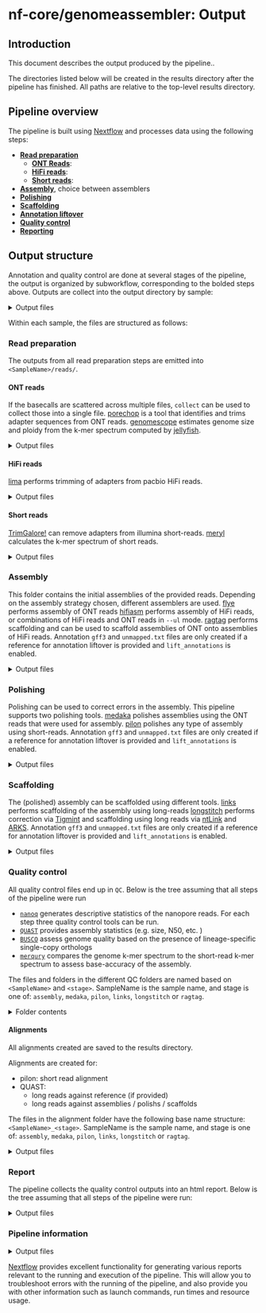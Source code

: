 # nf-core/genomeassembler: Output

## Introduction

This document describes the output produced by the pipeline..

The directories listed below will be created in the results directory after the pipeline has finished. All paths are relative to the top-level results directory.

## Pipeline overview

The pipeline is built using [Nextflow](https://www.nextflow.io/) and processes data using the following steps:

- [**Read preparation**](#read-preparation)
  - [**ONT Reads**](#ont-reads):
  - [**HiFi reads**](#hifi-reads):
  - [**Short reads**](#short-reads):
- [**Assembly**](#assembly), choice between assemblers
- [**Polishing**](#polishing)
- [**Scaffolding**](#scaffolding)
- [**Annotation liftover**](#annotations)
- [**Quality control**](#quality-control)
- [**Reporting**](#report)

## Output structure

Annotation and quality control are done at several stages of the pipeline, the output is organized by subworkflow, corresponding to the bolded steps above.
Outputs are collect into the output directory by sample:

<details markdown="1">
<summary>Output files</summary>

- `<SampleName>/`

</details>

Within each sample, the files are structured as follows:

### Read preparation

The outputs from all read preparation steps are emitted into `<SampleName>/reads/`.

#### ONT reads

If the basecalls are scattered across multiple files, `collect` can be used to collect those into a single file.
[porechop](https://github.com/rrwick/Porechop) is a tool that identifies and trims adapter sequences from ONT reads.
[genomescope](https://github.com/tbenavi1/genomescope2.0) estimates genome size and ploidy from the k-mer spectrum computed by [jellyfish](https://github.com/gmarcais/Jellyfish).

<details markdown="1">
<summary>Output files</summary>

- `<SampleName>/`
  - `reads/`
    - `collect/`: single fastq.gz files per sample
    - `porechop/`: output from porechop, fastq.gz
    - `genomescope/`: output from jellyfish and genomescope
      - `jellyfish/`
        - `count/`: output from jellyfish count
        - `stats/`: output from jellyfish stats
        - `histo/`: output from jellyfish histogram
        - `dump/`: output from jellyfish dump
      - `genomescope/`: genomescope plots

</details>

#### HiFi reads

[lima](https://lima.how/) performs trimming of adapters from pacbio HiFi reads.

<details markdown="1">
<summary>Output files</summary>

- `<SampleName>/`
  - `reads/`
    - `lima/`: hifi reads after adapter removal with lima.
      - `fastq/`: hifi reads after adapter remval with lima converted to fastq format.

</details>

#### Short reads

[TrimGalore!](https://github.com/FelixKrueger/TrimGalore) can remove adapters from illumina short-reads.
[meryl](https://github.com/marbl/meryl) calculates the k-mer spectrum of short reads.

<details markdown="1">
<summary>Output files</summary>

- `<SampleName>/`
  - `reads/`
    - `trimgalore/`:
      - `<SampleName>_val_1.fq.gz`: Trimmed forward reads
      - `<SampleName>_val_2.fq.gz`: Trimmed reverse reads (if included)
      - `<SampleName>_1.fastq.gz.trimming_report.txt`: Trimming report forward
      - `<SampleName>_2.fastq.gz.trimming_report.txt`: Trimming report reverse (if included)
    - `meryl/`: output from meryl
      - `count/`: k-mer counts per file
      - `unionsum/`: union of k-mer counts per sample

</details>

### Assembly

This folder contains the initial assemblies of the provided reads.
Depending on the assembly strategy chosen, different assemblers are used.
[flye](https://github.com/mikolmogorov/Flye) performs assembly of ONT reads
[hifiasm](https://github.com/chhylp123/hifiasm) performs assembly of HiFi reads, or combinations of HiFi reads and ONT reads in `--ul` mode.
[ragtag](https://github.com/malonge/RagTag) performs scaffolding and can be used to scaffold assemblies of ONT onto assemblies of HiFi reads.
Annotation `gff3` and `unmapped.txt` files are only created if a reference for annotation liftover is provided and `lift_annotations` is enabled.

<details markdown="1">
<summary>Output files</summary>

- `<SampleName>`
  - `assembly/`
    - `flye/`: output from flye.
      - `<SampleName>.assembly.fasta.gz`: Assembly in gzipped fasta format
      - `<SampleName>.assembly_graph.gfa.gz`: Assembly graph in gzipped gfa format
      - `<SampleName>.assembly_graph.gv.gz`: Assembly graph in gzipped gv format
      - `<SampleName>.assembly_info.txt`: Information on the assembly
      - `<SampleName>.flye.log`: flye log-file
      - `<SampleName>.params.json`: params used for running flye
    - `hifiasm/`: output from hifiasm. Contains one folder per sample
      - `<SampleName>.asm.bp.p_ctg.fa.gz`: gzipped fasta file of the primary contigs
      - `<SampleName>.asm.bp.p_ctg.gfa`: primary contigs in gfa format
      - `<SampleName>.asm.bp.p_utg.gfa`: processed unitigs in gfa format
      - `<SampleName>.asm.bp.r_utg.gfa`: raw unitigs in gfa format
      - `<SampleName>.stderr.log`: Any output form hifiasm to stderr
      - `gfa2_fasta`: hifiasm assembly in fasta format.
    - `ragtag/`: output from RagTag, only if `'flye_on_hifiasm'` was used as the assembler. Contains one folder per sample.
      - `<SampleName>.assembly.fasta.gz_on_<SampleName>.asm.bp.p_ctg.fa.gz/`
        - `<SampleName>.assembly.fasta.gz_ragtag_<SampleName>.asm.bp.p_ctg.fa.gz.agp`: Scaffolds in agp format
        - `<SampleName>.assembly.fasta.gz_ragtag_<SampleName>.asm.bp.p_ctg.fa.gz.fasta`: Scaffolds in fasta format
        - `<SampleName>.assembly.fasta.gz_ragtag_<SampleName>.asm.bp.p_ctg.fa.gz.stats`: Scaffolding statistics.
    - `<SampleName>_assembly.gff3` annotation liftover
    - `<SampleName>_assembly.unnapped.txt` annotations that could not be lifted over during annotation liftover

</details>

### Polishing

Polishing can be used to correct errors in the assembly. This pipeline supports two polishing tools.
[medaka](https://github.com/nanoporetech/medaka/) polishes assemblies using the ONT reads that were used for assembly.
[pilon](https://github.com/broadinstitute/pilon) polishes any type of assembly using short-reads.
Annotation `gff3` and `unmapped.txt` files are only created if a reference for annotation liftover is provided and `lift_annotations` is enabled.

<details markdown="1">
<summary>Output files</summary>

- `<SampleName>`
  - `polish/`
    - `pilon/`: output from pilon
      - `<SampleName>_pilon.fasta` Polished assembly
      - `<SampleName>_pilon.gff3` annotation liftover
      - `<SampleName>_pilon.unnapped.txt` annotations that could not be lifted over during annotation liftover
    - `medaka/`: output from medaka
      - `<SampleName>_medaka.fa.gz` Polished assembly
      - `<SampleName>_medaka.gff3` annotation liftover
      - `<SampleName>_medaka.unnapped.txt` annotations that could not be lifted over during annotation liftover

</details>

### Scaffolding

The (polished) assembly can be scaffolded using different tools.
[links](https://github.com/bcgsc/LINKS) performs scaffolding of the assembly using long-reads
[longstitch](https://github.com/bcgsc/longstitch) performs correction via [Tigmint](https://github.com/bcgsc/tigmint) and scaffolding using long reads via [ntLink](https://github.com/bcgsc/ntLink) and [ARKS](https://github.com/bcgsc/arcs).
Annotation `gff3` and `unmapped.txt` files are only created if a reference for annotation liftover is provided and `lift_annotations` is enabled.

<details markdown="1">
<summary>Output files</summary>

- `<SampleName>`
  - `scaffold/`
    - `links/`: output from links
      - `<SampleName>_links.gv`: scaffolding graph
      - `<SampleName>_links.log`: log file
      - `<SampleName>_links.scaffolds`: scaffold statistics
      - `<SampleName>_links.scaffolds.fa`: scaffold fasta
      - `<SampleName>_links.gff3` annotation liftover
      - `<SampleName>_links.unnapped.txt` annotations that could not be lifted over during annotation liftover
    - `longstitch/`: output from longstitch
      - `<SampleName>_tigmint-ntLinks.arks.longstitch-scaffolds.fa`: Scaffolds after scaffolding with tigmint, ntLinks, and arks. Annotations are based on this file.
      - `<SampleName>_tigmint-ntLinks.longstitch-scaffolds.fa`: Scaffolds after scaffolding with tigmint, and ntLinks.
      - `<SampleName>_longstitch.gff3` annotation liftover (onto `*._tigmint-ntLinks.arks.*`)
      - `<SampleName>_longstitch.unnapped.txt` annotations that could not be lifted over during annotation liftover
    - `ragtag/`: output from RagTag
      - `<SampleName>_ragtag_<Reference>/`
        - `<SampleName>_ragtag_<Reference>.agp`: agp file, scaffolding results
        - `<SampleName>_ragtag_<Reference>.fasta`: Scaffold fasta file
        - `<SampleName>_ragtag_<Reference>.stats`: Scaffolding statistics
        - `<SampleName>_ragtag.gff3` annotation liftover
        - `<SampleName>_ragtag.unnapped.txt` annotations that could not be lifted over during annotation liftover

</details>

### Quality control

All quality control files end up in `QC`. Below is the tree assuming that all steps of the pipeline were run

- [`nanoq`](https://github.com/esteinig/nanoq) generates descriptive statistics of the nanopore reads.
  For each step three quality control tools can be run.
- [`QUAST`](https://github.com/ablab/quast) provides assembly statistics (e.g. size, N50, etc. )
- [`BUSCO`](https://busco.ezlab.org/) assess genome quality based on the presence of lineage-specific single-copy orthologs
- [`merqury`](https://github.com/marbl/merqury) compares the genome k-mer spectrum to the short-read k-mer spectrum to assess base-accuracy of the assembly.

The files and folders in the different QC folders are named based on
`<SampleName>` and `<stage>`. SampleName is the sample name, and stage is one of: `assembly`, `medaka`, `pilon`, `links`, `longstitch` or `ragtag`.

<details markdown="1">
<summary>Folder contents</summary>

- `<SampleName>`
  - `QC/`:
    - `BUSCO/`: BUSCO reports
      - `<SampleName>_<stage>-<BuscoLineage>-busco/`: BUSCO output folder, please refer to BUSCO documentation for details.
      - `<SampleName>_<stage>-<BuscoLineage>-busco.batch_summary.txt`: BUSCO batch summary output
      - `short_summary.specific.<SampleName>_<stage>.{txt,json}`: BUSCO short summaries in txt and json format
    - `QUAST`: QUAST analysis
      - `<Sample Name>_<stage>/`: QUAST results, cp. [QUAST Docs](https://github.com/ablab/quast?tab=readme-ov-file#output)
        - `report.txt`: summary table
        - `report.tsv`: tab-separated version, for parsing, or for spreadsheets (Google Docs, Excel, etc)
        - `report.tex`: Latex version
        - `report.pdf`: PDF version, includes all tables and plots for some statistics
        - `report.html`: everything in an interactive HTML file
        - `icarus.html`: Icarus main menu with links to interactive viewers
        - `contigs_reports/`: [only if a reference genome is provided]
          - `misassemblies_report`: detailed report on misassemblies
          - `unaligned_report`: detailed report on unaligned and partially unaligned contigs
        - `reads_stats/`: [only if reads are provided]
          - `reads_report`: detailed report on mapped reads statistics
      - `<Sample Name>_<stage_report>.tsv`: QUAST summary report
    - `merqury`: merqury analysis of the assembly
      - `<SampleName>_<stage>.<SampleName>.assembly.qv`: QV of the assembly (per sequence)
      - `<SampleName>_<stage>.<SampleName>.assembly.spectra-cn.fl.png` : Copy Number plot, filled
      - `<SampleName>_<stage>.<SampleName>.assembly.spectra-cn.ln.png` : Copy Number plot, lines
      - `<SampleName>_<stage>.<SampleName>.assembly.spectra-cn.st.png` : Copy Number plot, semi-transparent
      - `<SampleName>_<stage>.<SampleName>.assembly.spectra-cn.hist` : Copy Number histogram file
      - `<SampleName>_<stage>.completeness.stats` : Assembly completeness statistics (overall)
      - `<SampleName>_<stage>.qv` : Assembly QV (overall)
      - `<SampleName>_<stage>.spectra-asm.fl.png` : Assembly k-mer spectrum, filled
      - `<SampleName>_<stage>.spectra-asm.ln.png` : Assembly k-mer spectrum, lines
      - `<SampleName>_<stage>.spectra-asm.st.png` : Assembly k-mer spectrum, semi-transparent
      - `<SampleName>_<stage>.spectra-asm.hist` : Assembly QV (overall)
      - `<SampleName>_<stage>.dist_only.hist` : Number of k-mers distinct to the assembly
      - `<SampleName>_<stage>.assembly_only.bed` : bp errors in assembly (bed)
      - `<SampleName>_<stage>.assembly_only.wig` : bp errors in assembly (wig)
      - `<SampleName>_<stage>.unionsum.hist.ploidy` : ploidy estimates from short-reads

</details>

#### Alignments

All alignments created are saved to the results directory.

Alignments are created for:

- pilon: short read alignment
- QUAST:
  - long reads against reference (if provided)
  - long reads against assemblies / polishs / scaffolds

The files in the alignment folder have the following base name structure:
`<SampleName>_<stage>`. SampleName is the sample name, and stage is one of:
`assembly`, `medaka`, `pilon`, `links`, `longstitch` or `ragtag`.

<details markdown="1">
<summary>Output files</summary>

- `<SampleName>`
  - `QC/`
    - `alignments`: alignments to assemblies
      - `<SampleName>_<stage>.bam` Alignment
      - `<SampleName>_<stage>.bai` bam index file
      - `<SampleName>_<stage>.stats` comprehensive statistics from alignment file
      - `<SampleName>_<stage>.idxstats` alignment summary statistics
      - `<SampleName>_<stage>.flagstat` number of alignments for each FLAG type
      - `shortreads/`: folder containing short read mapping for pilon
        - `<SampleName>_shortreads.bam` Alignment
        - `<SampleName>_shortreads.bai` bam index file
        - `<SampleName>_shortreads.stats` comprehensive statistics from alignment file
        - `<SampleName>_shortreads.idxstats` alignment summary statistics
        - `<SampleName>_shortreads.flagstat` number of alignments for each FLAG type
      - `reference/`: folder containing alignment of long reads to reference
        - `<SampleName>_to_reference.bam` Alignment
        - `<SampleName>_to_reference.bai` bam index file
        - `<SampleName>_to_reference.stats` comprehensive statistics from alignment file
        - `<SampleName>_to_reference.idxstats` alignment summary statistics
        - `<SampleName>_to_reference.flagstat` number of alignments for each FLAG type

</details>

### Report

The pipeline collects the quality control outputs into an html report. Below is the tree assuming that all steps of the pipeline were run:

<details markdown="1">
<summary>Output files</summary>

- `report/`:
  - `busco_files/reports.tsv`: Table containing aggregated BUSCO reports
  - `quast_files/reports.tsv`: Table containing aggregated QUAST reports
  - `report.html` : The report file
  - `report_files/`: Folder containing js and css. Required to properly display the `.html` file

</details>

### Pipeline information

<details markdown="1">
<summary>Output files</summary>

- `pipeline_info/`
  - Reports generated by Nextflow: `execution_report.html`, `execution_timeline.html`, `execution_trace.txt` and `pipeline_dag.dot`/`pipeline_dag.svg`.
  - Reports generated by the pipeline: `pipeline_report.html`, `pipeline_report.txt` and `software_versions.yml`. The `pipeline_report*` files will only be present if the `--email` / `--email_on_fail` parameter's are used when running the pipeline.
  - Reformatted samplesheet files used as input to the pipeline: `samplesheet.valid.csv`.
  - Parameters used by the pipeline run: `params.json`.

</details>

[Nextflow](https://www.nextflow.io/docs/latest/tracing.html) provides excellent functionality for generating various reports relevant to the running and execution of the pipeline. This will allow you to troubleshoot errors with the running of the pipeline, and also provide you with other information such as launch commands, run times and resource usage.
